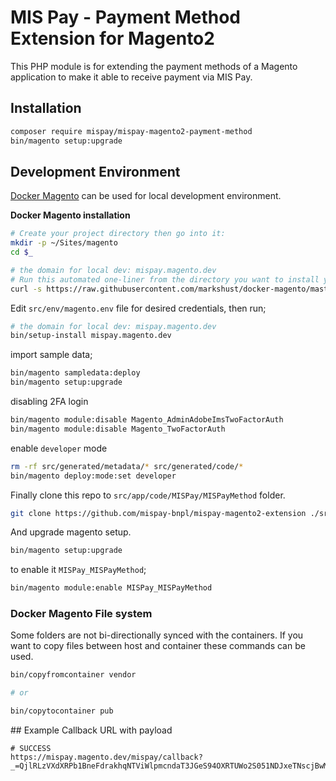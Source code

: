 # MIS Pay - Payment Method Extension for Magento2

This PHP module is for extending the payment methods of a Magento application to make it able to receive payment via MIS Pay.

## Installation

```sh
composer require mispay/mispay-magento2-payment-method
bin/magento setup:upgrade
```

## Development Environment

[Docker Magento](https://) can be used for local development environment.

**Docker Magento installation**

```sh
# Create your project directory then go into it:
mkdir -p ~/Sites/magento
cd $_

# the domain for local dev: mispay.magento.dev
# Run this automated one-liner from the directory you want to install your project.
curl -s https://raw.githubusercontent.com/markshust/docker-magento/master/lib/onelinesetup | bash -s -- mispay.magento.dev 2.4.6-p3 community
```

Edit `src/env/magento.env` file for desired credentials, then run;

```sh
# the domain for local dev: mispay.magento.dev
bin/setup-install mispay.magento.dev
```

import sample data;

```sh
bin/magento sampledata:deploy
bin/magento setup:upgrade
```

disabling 2FA login

```sh
bin/magento module:disable Magento_AdminAdobeImsTwoFactorAuth
bin/magento module:disable Magento_TwoFactorAuth
```

enable `developer` mode

```sh
rm -rf src/generated/metadata/* src/generated/code/*
bin/magento deploy:mode:set developer
```

Finally clone this repo to `src/app/code/MISPay/MISPayMethod` folder.

```sh
git clone https://github.com/mispay-bnpl/mispay-magento2-extension ./src/app/code/MISPay/MISPayMagento2Payment
```

And upgrade magento setup.

```sh
bin/magento setup:upgrade
```

to enable it `MISPay_MISPayMethod`;

```sh
bin/magento module:enable MISPay_MISPayMethod
```

### Docker Magento File system

Some folders are not bi-directionally synced with the containers. If you want to copy files between host and container these commands can be used.

```sh
bin/copyfromcontainer vendor

# or

bin/copytocontainer pub
```

## Example Callback URL with payload

```
# SUCCESS
https://mispay.magento.dev/mispay/callback?_=QjlRLzVXdXRPb1BneFdrakhqNTViWlpmcndaT3JGeS94OXRTUWo2S051NDJxeTNscjBwMzJJMnJnODdMbE9VWDFidCt3aDcxcHJjUS8yVUZzOGR0VmRTQzVlaXhUNW9zeVRxYjZMSDFBYnFzTkdqSlljaXBhNUp6elZTNlBnbnZhSmhaV1NzVVRVVnkvUG15TkZpMDNqV1c=&appId=a39b5d75577d8837543b20a95c3a2c8ced0bcb61

```
